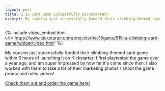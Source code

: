 ```yaml
---
layout: post
title: 5.15 Card Game Successfully Kickstarted!
excerpt: My cousins just successfully funded their climbing-themed card game within 6 hours of launching it on Kickstarter! I first playtested the game over a year ago, and am super impressed by how far it's come since then. I also worked with them to take a lot of their marketing photos / shoot the game promo and rules videos!
---
```

{% include video_embed.html url='https://www.kickstarter.com/projects/five15game/515-a-climbing-card-game/widget/video.html' %} 

My cousins just successfully funded their climbing-themed card game within 6 hours of launching it on Kickstarter! I first playtested the game over a year ago, and am super impressed by how far it's come since then. I also worked with them to take a lot of their marketing photos / shoot the game promo and rules videos!

[Check them out and order the game here!](https://www.kickstarter.com/projects/five15game/515-a-climbing-card-game)
